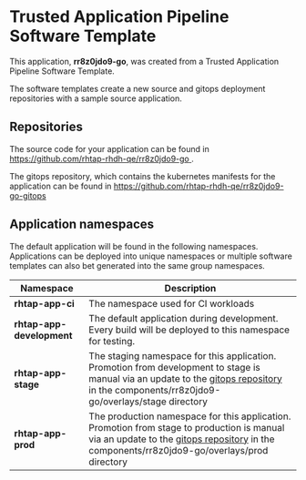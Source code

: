 # Trusted Application Pipeline Software Template

This application, **rr8z0jdo9-go**, was created from a Trusted Application Pipeline Software Template.

The software templates create a new source and gitops deployment repositories with a sample source application. 

## Repositories

The source code for your application can be found in [https://github.com/rhtap-rhdh-qe/rr8z0jdo9-go ](https://github.com/rhtap-rhdh-qe/rr8z0jdo9-go ).
 
The gitops repository, which contains the kubernetes manifests for the application can be found in 
[https://github.com/rhtap-rhdh-qe/rr8z0jdo9-go-gitops ](https://github.com/rhtap-rhdh-qe/rr8z0jdo9-go-gitops ) 

## Application namespaces 

The default application will be found in the following namespaces. Applications can be deployed into unique namespaces or multiple software templates can also bet generated into the same group namespaces.  

|  Namespace   |  Description   |  
| -------- | -------- |
| **rhtap-app-ci** | The namespace used for CI workloads |
| **rhtap-app-development** | The default application during development. Every build will be deployed to this namespace for testing. |
| **rhtap-app-stage** | The staging namespace for this application. Promotion from development to stage is manual via an update to the [gitops repository](https://github.com/rhtap-rhdh-qe/rr8z0jdo9-go-gitops ) in the components/rr8z0jdo9-go/overlays/stage directory |
| **rhtap-app-prod** | The production namespace for this application. Promotion from stage to production is manual via an update to the [gitops repository](https://github.com/rhtap-rhdh-qe/rr8z0jdo9-go-gitops ) in the components/rr8z0jdo9-go/overlays/prod directory |